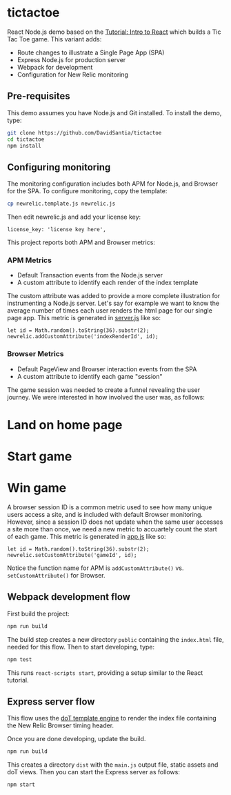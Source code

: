 # tictactoe
React Node.js demo based on the [Tutorial: Intro to React](https://reactjs.org/tutorial/tutorial.html) which builds a Tic Tac Toe game. This variant adds:
* Route changes to illustrate a Single Page App (SPA)
* Express Node.js for production server
* Webpack for development
* Configuration for New Relic monitoring

## Pre-requisites
This demo assumes you have Node.js and Git installed. To install the demo, type:
```sh
git clone https://github.com/DavidSantia/tictactoe
cd tictactoe
npm install
```

## Configuring monitoring
The monitoring configuration includes both APM for Node.js, and Browser for the SPA.  To configure monitoring, copy the template:
```sh
cp newrelic.template.js newrelic.js
```

Then edit newrelic.js and add your license key:
```
license_key: 'license key here',
```

This project reports both APM and Browser metrics:
### APM Metrics
* Default Transaction events from the Node.js server
* A custom attribute to identify each render of the index template

The custom attribute was added to provide a more complete illustration for instrumenting a Node.js server. Let's say for example we want to know the average number of times each user renders the html page for our single page app.  This metric is generated in [server.js](https://github.com/DavidSantia/tictactoe/blob/master/src/server/server.js) like so:
```
let id = Math.random().toString(36).substr(2);
newrelic.addCustomAttribute('indexRenderId', id);
```

### Browser Metrics
* Default PageView and Browser interaction events from the SPA
* A custom attribute to identify each game "session"

The game session was needed to create a funnel revealing the user journey.  We were interested in how involved the user was, as follows:
# Land on home page
# Start game
# Win game

A browser session ID is a common metric used to see how many unique users access a site, and is included with default Browser monitoring.  However, since a session ID does not update when the same user accesses a site more than once, we need a new metric to accuartely count the start of each game. This metric is generated in [app.js](https://github.com/DavidSantia/tictactoe/blob/master/src/js/app.js) like so:
```
let id = Math.random().toString(36).substr(2);
newrelic.setCustomAttribute('gameId', id);
```

Notice the function name for APM is `addCustomAttribute()` vs. `setCustomAttribute()` for Browser.

## Webpack development flow
First build the project:
```sh
npm run build
```

The build step creates a new directory `public` containing the `index.html` file, needed for this flow.
Then to start developing, type:
```sh
npm test
```
This runs `react-scripts start`, providing a setup similar to the React tutorial.

## Express server flow
This flow uses the [doT template engine](https://www.npmjs.com/package/express-dot-engine) to render the index file containing the New Relic Browser timing header.

Once you are done developing, update the build.
```sh
npm run build
```

This creates a directory `dist` with the `main.js` output file, static assets and doT views.  Then you can start the Express server as follows:
```sh
npm start
```

